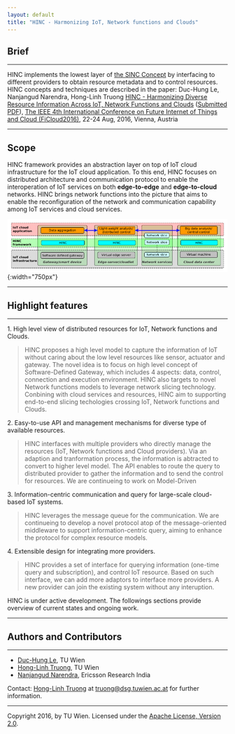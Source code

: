 ```yaml
---
layout: default
title: "HINC - Harmonizing IoT, Network functions and Clouds"
---
```



## Brief

---

HINC implements the lowest layer of [the SINC Concept](http://sincconcept.github.io) by interfacing to different providers to obtain resource metadata and to control resources.
HINC concepts and techniques are described in the paper: Duc-Hung Le, Nanjangud Narendra, Hong-Linh Truong [HINC - Harmonizing Diverse Resource Information Across IoT, Network Functions and Clouds](http://bit.ly/1Y36tIY) ([Submitted PDF](http://bit.ly/1Y36tIY)), [The IEEE 4th International Conference on Future Internet of Things and Cloud (FiCloud2016)](http://www.ficloud.org/2016/), 22-24 Aug, 2016, Vienna, Austria


----

## Scope

HINC framework provides an abstraction layer on top of IoT cloud infrastructure for the IoT cloud application. To this end, HINC focuses on distributed architecture and communication protocol to enable the interoperation of IoT services on both **edge-to-edge** and **edge-to-cloud** networks. HINC brings network functions into the picture that aims to enable the reconfiguration of the network and communication capability among IoT services and cloud services.

![scope](images/scope.png "The deployment scope of HINC framework"){:width="750px"}




----

## Highlight features
----
  
1\. High level view of distributed resources for IoT, Network functions and Clouds.

> HINC proposes a high level model to capture the information of IoT without caring about the low level resources like sensor, actuator and gateway. The novel idea is to focus on high level concept of Software-Defined Gateway, which includes 4 aspects: data, control, connection and execution environment. HINC also targets to novel Network functions models to leverage network slicing technology. Conbining with cloud services and resources, HINC aim to supporting end-to-end slicing techologies crossing IoT, Network functions and Clouds.

2\. Easy-to-use API and management mechanisms for diverse type of available resources.

> HINC interfaces with multiple providers who directly manage the resources (IoT, Network functions and Cloud providers). Via an adaption and tranformation process, the information is abtracted to convert to higher level model. The API enables to route the query to distributed provider to gather the information and to send the control for resources. We are continueing to work on Model-Driven

3\. Information-centric communication and query for large-scale cloud-based IoT systems.

> HINC leverages the message queue for the communication. We are continueing to develop a novel protocol atop of the message-oriented middleware to support information-centric query, aiming to enhance the protocol for complex resource models.

4\. Extensible design for integrating more providers.

> HINC provides a set of interface for querying information (one-time query and subscription), and control IoT resource. Based on such interface, we can add more adaptors to interface more providers. A new provider can join the existing system without any interuption.

HINC is under active development. The followings sections provide overview of current states and ongoing work.


---


## Authors and Contributors
---

- [Duc-Hung Le](http://dsg.tuwien.ac.at/staff/dle/), TU Wien
- [Hong-Linh Truong](http://dsg.tuwien.ac.at/staff/truong/), TU Wien
- [Nanjangud Narendra](https://sites.google.com/site/ncnaren/), Ericsson Research India


Contact: [Hong-Linh Truong](http://dsg.tuwien.ac.at/staff/truong/) at truong@dsg.tuwien.ac.at for further information.

---

Copyright 2016, by TU Wien. Licensed under the [Apache License, Version 2.0](http://www.apache.org/licenses/LICENSE-2.0).
